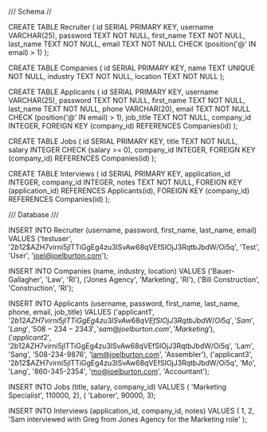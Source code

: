 /// Schema //

CREATE TABLE Recruiter (
id SERIAL PRIMARY KEY,
  username VARCHAR(25),
  password TEXT NOT NULL,
  first_name TEXT NOT NULL,
  last_name TEXT NOT NULL,
  email TEXT NOT NULL
    CHECK (position('@' IN email) > 1)
);

CREATE TABLE Companies (
  id SERIAL PRIMARY KEY,
  name TEXT UNIQUE NOT NULL,
  industry TEXT NOT NULL,
  location TEXT NOT NULL
);

CREATE TABLE Applicants (
  id SERIAL PRIMARY KEY,
  username VARCHAR(25),
  password TEXT NOT NULL,
  first_name TEXT NOT NULL,
  last_name TEXT NOT NULL,
  phone VARCHAR(20),
  email TEXT NOT NULL
    CHECK (position('@' IN email) > 1),
  job_title TEXT NOT NULL,
  company_id INTEGER,
  FOREIGN KEY (company_id) REFERENCES Companies(id)
);

CREATE TABLE Jobs (
  id SERIAL PRIMARY KEY,
  title TEXT NOT NULL,
  salary INTEGER CHECK (salary >= 0),
  company_id INTEGER,
  FOREIGN KEY (company_id) REFERENCES Companies(id)
);

CREATE TABLE Interviews (
  id SERIAL PRIMARY KEY,
  application_id INTEGER,
  company_id INTEGER,
  notes TEXT NOT NULL,
  FOREIGN KEY (application_id) REFERENCES Applicants(id),
  FOREIGN KEY (company_id) REFERENCES Companies(id)
);


/// Database ///


INSERT INTO Recruiter (username, password, first_name, last_name, email)
VALUES ('testuser',
        '$2b$12$AZH7virni5jlTTiGgEg4zu3lSvAw68qVEfSIOjJ3RqtbJbdW/Oi5q',
        'Test',
        'User',
        'joel@joelburton.com');


INSERT INTO Companies (name, industry, location)
VALUES ('Bauer-Gallagher', 'Law', 'RI'),
        ('Jones Agency', 'Marketing', 'RI'),
        ('Bill Construction', 'Construction', 'RI');


INSERT INTO Applicants (username, password, first_name, last_name, phone, email, job_title)
VALUES ('applicant1',
        '$2b$12$AZH7virni5jlTTiGgEg4zu3lSvAw68qVEfSIOjJ3RqtbJbdW/Oi5q',
        'Sam',
        'Lang',
        '508-234-2343',
        'sam@joelburton.com',
        'Marketing'), ('applicant2',
        '$2b$12$AZH7virni5jlTTiGgEg4zu3lSvAw68qVEfSIOjJ3RqtbJbdW/Oi5q',
        'Lam',
        'Sang',
        '508-234-9876',
        'lam@joelburton.com',
        'Assembler'), ('applicant3',
        '$2b$12$AZH7virni5jlTTiGgEg4zu3lSvAw68qVEfSIOjJ3RqtbJbdW/Oi5q',
        'Mo',
        'Lang',
        '860-345-2354',
        'mo@joelburton.com',
        'Accountant');


INSERT INTO Jobs (title, salary, company_id)
VALUES ( 'Marketing Specialist', 110000, 2),
        ( 'Laborer', 90000, 3);


INSERT INTO Interviews (application_id, company_id, notes)
VALUES ( 1, 2, 'Sam interviewed with Greg from Jones Agency for the Marketing role' );


